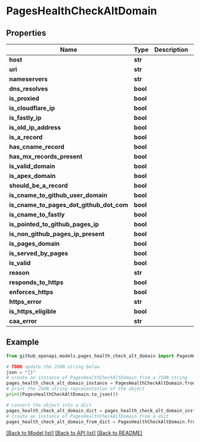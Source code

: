 # PagesHealthCheckAltDomain


## Properties

Name | Type | Description | Notes
------------ | ------------- | ------------- | -------------
**host** | **str** |  | [optional] 
**uri** | **str** |  | [optional] 
**nameservers** | **str** |  | [optional] 
**dns_resolves** | **bool** |  | [optional] 
**is_proxied** | **bool** |  | [optional] 
**is_cloudflare_ip** | **bool** |  | [optional] 
**is_fastly_ip** | **bool** |  | [optional] 
**is_old_ip_address** | **bool** |  | [optional] 
**is_a_record** | **bool** |  | [optional] 
**has_cname_record** | **bool** |  | [optional] 
**has_mx_records_present** | **bool** |  | [optional] 
**is_valid_domain** | **bool** |  | [optional] 
**is_apex_domain** | **bool** |  | [optional] 
**should_be_a_record** | **bool** |  | [optional] 
**is_cname_to_github_user_domain** | **bool** |  | [optional] 
**is_cname_to_pages_dot_github_dot_com** | **bool** |  | [optional] 
**is_cname_to_fastly** | **bool** |  | [optional] 
**is_pointed_to_github_pages_ip** | **bool** |  | [optional] 
**is_non_github_pages_ip_present** | **bool** |  | [optional] 
**is_pages_domain** | **bool** |  | [optional] 
**is_served_by_pages** | **bool** |  | [optional] 
**is_valid** | **bool** |  | [optional] 
**reason** | **str** |  | [optional] 
**responds_to_https** | **bool** |  | [optional] 
**enforces_https** | **bool** |  | [optional] 
**https_error** | **str** |  | [optional] 
**is_https_eligible** | **bool** |  | [optional] 
**caa_error** | **str** |  | [optional] 

## Example

```python
from github_openapi.models.pages_health_check_alt_domain import PagesHealthCheckAltDomain

# TODO update the JSON string below
json = "{}"
# create an instance of PagesHealthCheckAltDomain from a JSON string
pages_health_check_alt_domain_instance = PagesHealthCheckAltDomain.from_json(json)
# print the JSON string representation of the object
print(PagesHealthCheckAltDomain.to_json())

# convert the object into a dict
pages_health_check_alt_domain_dict = pages_health_check_alt_domain_instance.to_dict()
# create an instance of PagesHealthCheckAltDomain from a dict
pages_health_check_alt_domain_from_dict = PagesHealthCheckAltDomain.from_dict(pages_health_check_alt_domain_dict)
```
[[Back to Model list]](../README.md#documentation-for-models) [[Back to API list]](../README.md#documentation-for-api-endpoints) [[Back to README]](../README.md)



